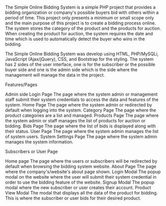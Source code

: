 The Simple Online Bidding System is a simple PHP project that provides a bidding organization or company's possible buyers bid with others within a period of time. This project only presents a minimum or small scope only and the main purpose of this project is to create a bidding process online. The system stores the category of the product and the products for auction. When creating the product for auction, the system requires the date and time which is used to automatically detect the buyer who wins in the bidding. 

The Simple Online Bidding System was develop using HTML, PHP/MySQLi, JavaScript (Ajax/jQuery), CSS, and Bootstrap for the styling. The system has 2 sides of the user interface, one is for the subscriber or the possible buyer side and one is the admin side which is the side where the management will manage the data in the project.

Features/Pages

Admin side
Login Page
The page where the system admin or management staff submit their system credentials to access the data and features of the system.
Home Page
The page where the system admin or redirected by default when logging into the system.
Category Page
The page where the product categories are a list and managed.
Products Page
The page where the system admin or staff manages the list of products for auction or bidding.
Bids Page
The page where the list of bids is displayed along with their status.
User Page
The page where the system admin manages the list of system users.
System Settings Page
The page where the system admin manages the system information.


Subscribers or User Page


Home page
The page where the users or subscribers will be redirected by default when browsing the bidding system website.
About Page
The page where the company's/website's about page shown.
Login Modal
​​​​​​​The popup modal on the website where the user will submit their system credential in order to use the bidding feature of the website.
Signup Modal
​​​​​​​The popup modal where the new subscriber or user creates their account.
Product View Modal
​​​​​​​The modal that displays all the data of the product for bidding. This is where the subscriber or user bids for their desired product.
